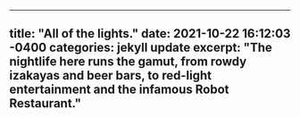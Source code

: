 ---

title:  "All of the lights."
date:   2021-10-22 16:12:03 -0400
categories: jekyll update
excerpt: "The nightlife here runs the gamut, from rowdy izakayas and beer bars, to red-light entertainment and the infamous Robot Restaurant."
---